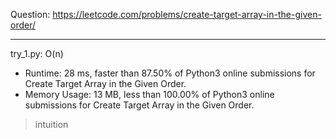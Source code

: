 Question: https://leetcode.com/problems/create-target-array-in-the-given-order/

---

try_1.py: O(n)
* Runtime: 28 ms, faster than 87.50% of Python3 online submissions for Create Target Array in the Given Order.
* Memory Usage: 13 MB, less than 100.00% of Python3 online submissions for Create Target Array in the Given Order.

> intuition
